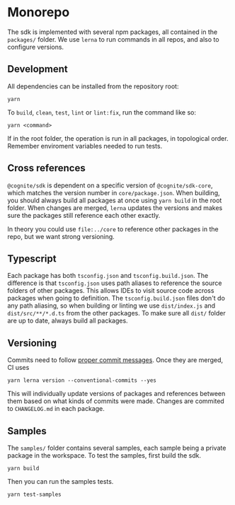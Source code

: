 # Monorepo
The sdk is implemented with several npm packages, all contained in the `packages/` folder.
We use `lerna` to run commands in all repos, and also to configure versions.

## Development
All dependencies can be installed from the repository root:
```
yarn
```
To `build`, `clean`, `test`, `lint` or `lint:fix`, run the command like so:
```
yarn <command>
```
If in the root folder, the operation is run in all packages, in topological order.
Remember enviroment variables needed to run tests.

## Cross references
`@cognite/sdk` is dependent on a specific version of `@cognite/sdk-core`,
which matches the version number in `core/package.json`.
When building, you should always build all packages at once using `yarn build` in the root folder.
When changes are merged, `lerna` updates the versions and makes sure the packages still reference
each other exactly.

In theory you could use `file:../core` to reference other packages in the repo, but we want
strong versioning.

## Typescript
Each package has both `tsconfig.json` and `tsconfig.build.json`.
The difference is that `tsconfig.json` uses path aliases to reference the source folders of other packages.
This allows IDEs to visit source code across packages when going to definition.
The `tsconfig.build.json` files don't do any path aliasing, so when building or linting
we use `dist/index.js` and `dist/src/**/*.d.ts` from the other packages.
To make sure all `dist/` folder are up to date, always build all packages.

## Versioning
Commits need to follow [proper commit messages](https://github.com/angular/angular.js/blob/master/DEVELOPERS.md#-git-commit-guidelines). Once they are merged, CI uses
```
yarn lerna version --conventional-commits --yes
```
This will individually update versions of packages and references between them based on what kinds of commits were made. Changes are commited to `CHANGELOG.md` in each package.

## Samples
The `samples/` folder contains several samples, each sample being a private package in the workspace.
To test the samples, first build the sdk.
```
yarn build
```

Then you can run the samples tests.
```
yarn test-samples
```